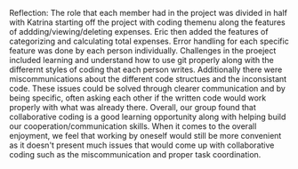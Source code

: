 Reflection:
The role that each member had in the project was divided in half with Katrina starting off the project with coding
themenu along the features of addding/viewing/deleting expenses. Eric then added the features of categorizing and 
calculating total expenses. Error handling for each specific feature was done by each person individually. 
Challenges in the proeject included learning and understand how to use git properly along with the differernt styles
of coding that each person writes. 
Additionally there were miscommunications about the different code structues and the inconsistant code. 
These issues could be solved through clearer communication and by being specific, often asking each other 
if the written code would work properly with what was already there.
Overall, our group found that collaborative coding is a good learning
opportunity along with helping build our cooperation/communication skills. 
When it comes to the overall enjoyment, we feel that working by oneself would still be more convenient
as it doesn't present much issues that would come up with collaborative coding such as the miscommunication
and proper task coordination.

